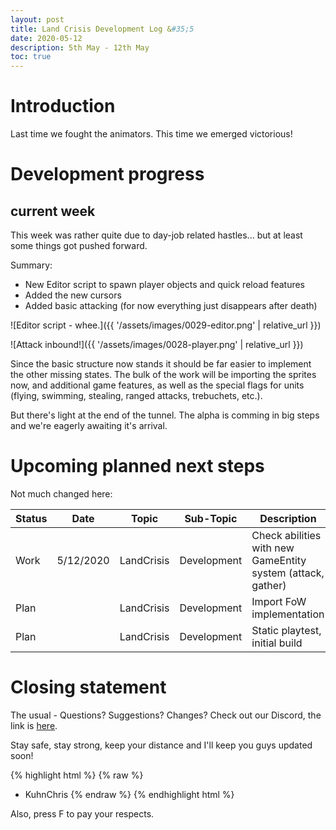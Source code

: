 ```yaml
---
layout: post
title: Land Crisis Development Log &#35;5
date: 2020-05-12
description: 5th May - 12th May
toc: true
---
```


# Introduction

Last time we fought the animators. This time we emerged victorious!

# Development progress

## current week

This week was rather quite due to day-job related hastles... but at least some things got pushed forward.

Summary:
* New Editor script to spawn player objects and quick reload features
* Added the new cursors
* Added basic attacking (for now everything just disappears after death)

![Editor script - whee.]({{ '/assets/images/0029-editor.png' | relative_url }})

![Attack inbound!]({{ '/assets/images/0028-player.png' | relative_url }})

Since the basic structure now stands it should be far easier to implement the other missing states. The bulk of the work will be importing the sprites now, and additional game features, as well as the special flags for units (flying, swimming, stealing, ranged attacks, trebuchets, etc.).

But there's light at the end of the tunnel. The alpha is comming in big steps and we're eagerly awaiting it's arrival.

# Upcoming planned next steps

Not much changed here:

| Status | Date      | Topic      | Sub-Topic   | Description                                                     |
|--------|-----------|------------|-------------|-----------------------------------------------------------------|
| Work   | 5/12/2020 | LandCrisis | Development | Check abilities with new GameEntity system (attack, gather)     |
| Plan   |           | LandCrisis | Development | Import FoW implementation |
| Plan   |           | LandCrisis | Development | Static playtest, initial build                                  |

# Closing statement

The usual - Questions? Suggestions? Changes? Check out our Discord, the link is [here](https://discord.gg/C7H9w4p).

Stay safe, stay strong, keep your distance and I'll keep you guys updated soon!

{% highlight html %}
{% raw %}
- KuhnChris
{% endraw %}
{% endhighlight html %}

Also, press F to pay your respects.